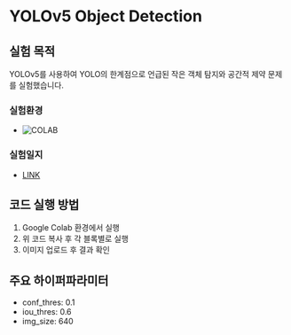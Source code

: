 # YOLOv5 Object Detection

## 실험 목적
YOLOv5를 사용하여 YOLO의 한계점으로 언급된 작은 객체 탐지와 공간적 제약 문제를 실험했습니다.

### 실험환경
* ![COLAB](https://img.shields.io/badge/Colab-F9AB00?style=for-the-badge&logo=googlecolab&color=525252)

### 실험일지
* [LINK](https://img.shields.io/badge/Colab-F9AB00?style=for-the-badge&logo=googlecolab&color=525252](https://so-fast.tistory.com/entry/YOLO%EC%9D%98-%ED%95%9C%EA%B3%84%EC%A0%90-%EC%8B%A4%ED%97%98-%EB%B0%8F-%EB%B6%84%EC%84%9D-%EC%9E%91%EC%9D%80%EA%B0%9D%EC%B2%B4%ED%83%90%EC%A7%80%EC%99%80-%EA%B3%B5%EA%B0%84%EC%A0%81-%EC%A0%9C%EC%95%BD))
  
## 코드 실행 방법
1. Google Colab 환경에서 실행
2. 위 코드 복사 후 각 블록별로 실행
3. 이미지 업로드 후 결과 확인

## 주요 하이퍼파라미터
- conf_thres: 0.1
- iou_thres: 0.6
- img_size: 640

